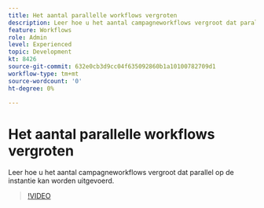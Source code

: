 ```yaml
---
title: Het aantal parallelle workflows vergroten
description: Leer hoe u het aantal campagneworkflows vergroot dat parallel op de instantie kan worden uitgevoerd.
feature: Workflows
role: Admin
level: Experienced
topic: Development
kt: 8426
source-git-commit: 632e0cb3d9cc04f635092860b1a10100782709d1
workflow-type: tm+mt
source-wordcount: '0'
ht-degree: 0%

---
```



# Het aantal parallelle workflows vergroten

Leer hoe u het aantal campagneworkflows vergroot dat parallel op de instantie kan worden uitgevoerd.

>[!VIDEO](https://video.tv.adobe.com/v/335982?quality=12)

